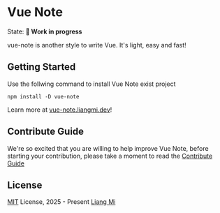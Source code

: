 # Vue Note

State: **🚧 Work in progress**

vue-note is another style to write Vue. It's light, easy and fast!

## Getting Started

Use the follwing command to install Vue Note exist project

```
npm install -D vue-note
```

Learn more at [vue-note.liangmi.dev](https://vue-note.liangmi.dev/)!

## Contribute Guide

We're so excited that you are willing to help improve Vue Note, before starting your contribution, please take a moment to read the [Contribute Guide](https://vue-note.liangmi.dev/extra/contribute)

## License

[MIT](./LICENSE) License, 2025 - Present [Liang Mi](https://github.com/liangmiqwq)
